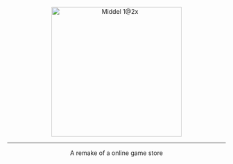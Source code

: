 <p align="center">
 <img width="300" alt="Middel 1@2x" src="https://user-images.githubusercontent.com/90039351/173789818-d22a4afa-12fe-4933-a6e6-79c11f5604e6.png">
</p>

___

<p align="center">
 A remake of a online game store
 </p?
